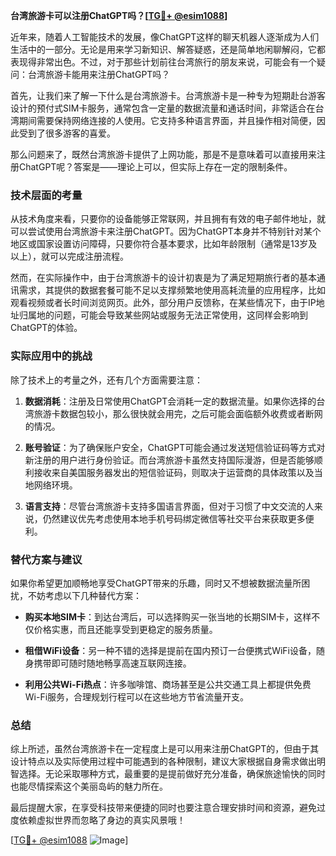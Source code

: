 **台湾旅游卡可以注册ChatGPT吗？[[TG💪+ @esim1088](https://t.me/s/esim1088)]**

近年来，随着人工智能技术的发展，像ChatGPT这样的聊天机器人逐渐成为人们生活中的一部分。无论是用来学习新知识、解答疑惑，还是简单地闲聊解闷，它都表现得非常出色。不过，对于那些计划前往台湾旅行的朋友来说，可能会有一个疑问：台湾旅游卡能用来注册ChatGPT吗？

首先，让我们来了解一下什么是台湾旅游卡。台湾旅游卡是一种专为短期赴台游客设计的预付式SIM卡服务，通常包含一定量的数据流量和通话时间，非常适合在台湾期间需要保持网络连接的人使用。它支持多种语言界面，并且操作相对简便，因此受到了很多游客的喜爱。

那么问题来了，既然台湾旅游卡提供了上网功能，那是不是意味着可以直接用来注册ChatGPT呢？答案是——理论上可以，但实际上存在一定的限制条件。

### 技术层面的考量

从技术角度来看，只要你的设备能够正常联网，并且拥有有效的电子邮件地址，就可以尝试使用台湾旅游卡来注册ChatGPT。因为ChatGPT本身并不特别针对某个地区或国家设置访问障碍，只要你符合基本要求，比如年龄限制（通常是13岁及以上），就可以完成注册流程。

然而，在实际操作中，由于台湾旅游卡的设计初衷是为了满足短期旅行者的基本通讯需求，其提供的数据套餐可能不足以支撑频繁地使用高耗流量的应用程序，比如观看视频或者长时间浏览网页。此外，部分用户反馈称，在某些情况下，由于IP地址归属地的问题，可能会导致某些网站或服务无法正常使用，这同样会影响到ChatGPT的体验。

### 实际应用中的挑战

除了技术上的考量之外，还有几个方面需要注意：

1. **数据消耗**：注册及日常使用ChatGPT会消耗一定的数据流量。如果你选择的台湾旅游卡数据包较小，那么很快就会用完，之后可能会面临额外收费或者断网的情况。
   
2. **账号验证**：为了确保账户安全，ChatGPT可能会通过发送短信验证码等方式对新注册的用户进行身份验证。而台湾旅游卡虽然支持国际漫游，但是否能够顺利接收来自美国服务器发出的短信验证码，则取决于运营商的具体政策以及当地网络环境。

3. **语言支持**：尽管台湾旅游卡支持多国语言界面，但对于习惯了中文交流的人来说，仍然建议优先考虑使用本地手机号码绑定微信等社交平台来获取更多便利。

### 替代方案与建议

如果你希望更加顺畅地享受ChatGPT带来的乐趣，同时又不想被数据流量所困扰，不妨考虑以下几种替代方案：

- **购买本地SIM卡**：到达台湾后，可以选择购买一张当地的长期SIM卡，这样不仅价格实惠，而且还能享受到更稳定的服务质量。
  
- **租借WiFi设备**：另一种不错的选择是提前在国内预订一台便携式WiFi设备，随身携带即可随时随地畅享高速互联网连接。
  
- **利用公共Wi-Fi热点**：许多咖啡馆、商场甚至是公共交通工具上都提供免费Wi-Fi服务，合理规划行程可以在这些地方节省流量开支。

### 总结

综上所述，虽然台湾旅游卡在一定程度上是可以用来注册ChatGPT的，但由于其设计特点以及实际使用过程中可能遇到的各种限制，建议大家根据自身需求做出明智选择。无论采取哪种方式，最重要的是提前做好充分准备，确保旅途愉快的同时也能尽情探索这个美丽岛屿的魅力所在。

最后提醒大家，在享受科技带来便捷的同时也要注意合理安排时间和资源，避免过度依赖虚拟世界而忽略了身边的真实风景哦！

[[TG💪+ @esim1088](https://t.me/s/esim1088) ![Image](https://i.postimg.cc/4NQfJmqS/Snipaste-2025-05-13-00-14-12.png)]